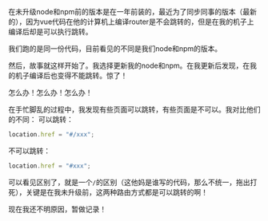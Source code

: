 在未升级node和npm前的版本是在一年前装的，最近为了同步同事的版本（最新的），因为vue代码在他的计算机上编译router是不会跳转的，但是在我的机子上编译后却是可以执行跳转。

我们跑的是同一份代码，目前看见的不同是我们node和npm的版本。

然后，故事就这样开始了。我选择更新我的node和npm。在我更新后发现，在我的机子编译后也变得不能跳转。惊了！

怎么办！怎么办！怎么办！

在手忙脚乱的过程中，我发现有些页面可以跳转，有些页面是不可以。我对比他们的不同：
可以跳转：
```javascript
location.href = "#/xxx";
```
不可以跳转：
```javascript
location.href = "#xxx";
```

可以看见区别了，就是一个`/`的区别（这他妈是谁写的代码，那么不统一，拖出打死），关键是在我未升级前，这两种路由方式都是可以跳转的啊！

现在我还不明原因，暂做记录！
